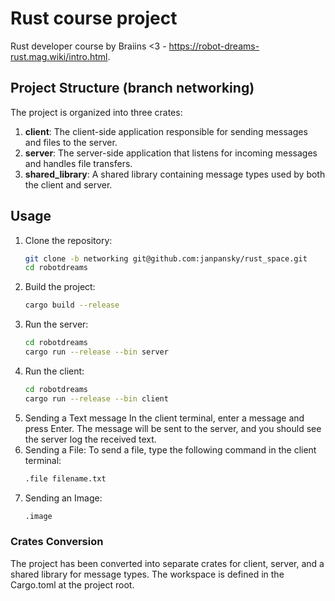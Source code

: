 # Rust course project

Rust developer course by Braiins <3 - https://robot-dreams-rust.mag.wiki/intro.html.

## Project Structure (branch networking)

The project is organized into three crates:

1. **client**: The client-side application responsible for sending messages and files to the server.
2. **server**: The server-side application that listens for incoming messages and handles file transfers.
3. **shared_library**: A shared library containing message types used by both the client and server.

## Usage

1. Clone the repository:
   ```bash
   git clone -b networking git@github.com:janpansky/rust_space.git
   cd robotdreams
2. Build the project:
    ```bash
   cargo build --release
3. Run the server:
   ```bash
   cd robotdreams
   cargo run --release --bin server
4. Run the client:
   ```bash
   cd robotdreams
   cargo run --release --bin client
5. Sending a Text message
In the client terminal, enter a message and press Enter. The message will be sent to the server, and you should see the server log the received text.
6. Sending a File:
To send a file, type the following command in the client terminal:
   ```bash
   .file filename.txt
7. Sending an Image:
   ```bash
   .image
   
### Crates Conversion
The project has been converted into separate crates for client, server, and a shared library for message types. The workspace is defined in the Cargo.toml at the project root.